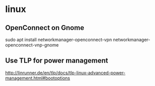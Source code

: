 # linux

## OpenConnect on Gnome

  sudo apt install networkmanager-openconnect-vpn networkmanager-openconnect-vnp-gnome

## Use TLP for power management

http://linrunner.de/en/tlp/docs/tlp-linux-advanced-power-management.html#bootoptions
